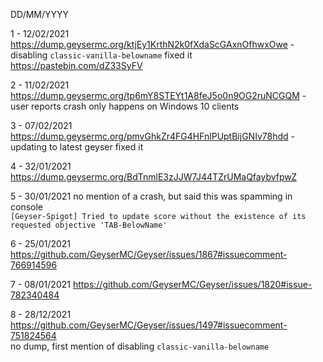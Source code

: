 DD/MM/YYYY

1 - 12/02/2021 https://dump.geysermc.org/ktjEy1KrthN2k0fXdaScGAxnOfhwxOwe - disabling `classic-vanilla-belowname` fixed it  
				https://pastebin.com/dZ33SyFV    
 
2 - 11/02/2021 https://dump.geysermc.org/tp6mY8STEYt1A8feJ5o0n9OG2ruNCGQM - user reports crash only happens on Windows 10 clients
 
3 - 07/02/2021 https://dump.geysermc.org/pmvGhkZr4FG4HFnlPUptBijGNIv78hdd - updating to latest geyser fixed it

4 - 32/01/2021 https://dump.geysermc.org/BdTnmlE3zJJW7J44TZrUMaQfaybvfpwZ 

5 - 30/01/2021 no mention of a crash, but said this was spamming in console  
		`[Geyser-Spigot] Tried to update score without the existence of its requested objective 'TAB-BelowName'`

6 - 25/01/2021 https://github.com/GeyserMC/Geyser/issues/1867#issuecomment-766914596

7 - 08/01/2021 https://github.com/GeyserMC/Geyser/issues/1820#issue-782340484 

8 - 28/12/2021 https://github.com/GeyserMC/Geyser/issues/1497#issuecomment-751824564 <br /> no dump, first mention of disabling `classic-vanilla-belowname`

